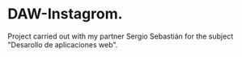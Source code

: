# DAW-Instagrom.
Project carried out with my partner Sergio Sebastián for the subject   "Desarollo de aplicaciones web".
